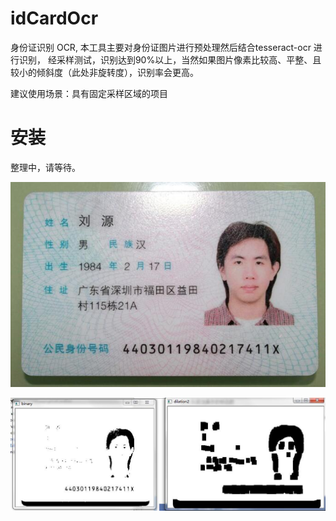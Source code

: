 # idCardOcr
身份证识别  OCR, 本工具主要对身份证图片进行预处理然后结合tesseract-ocr 进行识别，
经采样测试，识别达到90%以上，当然如果图片像素比较高、平整、且较小的倾斜度（此处非旋转度），识别率会更高。

建议使用场景：具有固定采样区域的项目

# 安装
整理中，请等待。

![plot](./images/w1.jpg)

![plot](./dist/images/process.jpg)









